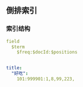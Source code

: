 ## 倒排索引

### 索引结构

```yaml
field
  $term
    $freq:$docId:$positions


title:
  "好吃":
    101:999901:1,8,99,223,
```



